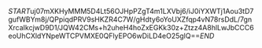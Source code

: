 $START$uj07mXKHyMMM5D4Lt56OJHpPZgT4m1LXVbj6/iJ0iYXWTj1Aou3tD7gufWBYm8j/QPpiqdPRV9sHKZR4C7W/gHdty6oYoUXZfqp4vN78rsDdL/7gnXrcaIkcjwD9D1/JQW42CMs+h2uheH4hoZxEGKk30z+Ztzz4A8hlLwJbCCC6eoUhCXldYNpeWTCPVMXE0QFlyEPO6wDiLD4eO25glQ==$END$